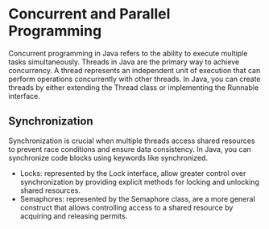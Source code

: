 # Concurrent and Parallel Programming
Concurrent programming in Java refers to the ability to execute multiple tasks simultaneously. Threads in Java are the primary way to achieve concurrency. A thread represents an independent unit of execution that can perform operations concurrently with other threads.
In Java, you can create threads by either extending the Thread class or implementing the Runnable interface.

## Synchronization
Synchronization is crucial when multiple threads access shared resources to prevent race conditions and ensure data consistency. In Java, you can synchronize code blocks using keywords like synchronized.

- Locks: represented by the Lock interface, allow greater control over synchronization by providing explicit methods for locking and unlocking shared resources.
- Semaphores: represented by the Semaphore class, are a more general construct that allows controlling access to a shared resource by acquiring and releasing permits.
